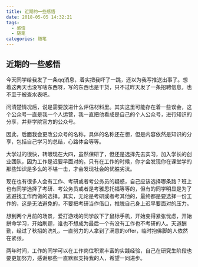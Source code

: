 ```yaml
---
title: 近期的一些感悟
date: 2018-05-05 14:32:21
tags:
  - 感悟
  - 随笔
categories: 随笔
---
```


## 近期的一些感悟

今天同学给我发了一条qq消息，着实把我吓了一跳，还以为我写推送出事了。想着这两天也没写啥东西呀，写的东西也是干货，只不过昨天发了一条招聘信息，也不至于被查水表吧。

问清楚情况后，说是需要放进什么评估材料里。其实这里可能存在着一些误会，这个公众号一直是我一个人运营，我一直把他看成是自己的个人公众号，进行知识的分享，并非学院官方的公众号。

因此，后面我会更改公众号的名称，具体的名称还在想，但是内容依然是知识的分享，包括自己学习的总结，心路体会等等。

大学过的很快，转眼现在大四，虽然保研了，但还是选择先去实习，加入学长的创业团队，因为工作是迟要早面对的。只有在工作的时候，你才会发现你在课堂学的那些知识是多么的不堪一击，才会发现社会的优胜劣汰。

现在也有很多人会有工作、考研或者考公务员的疑惑，自己应该选择哪条路？班上也有同学选择了考研、考公务员或者是考雅思托福等等的，但有的同学明显是为了逃避找工作而做的选择。其实，无论是考研或者考其他的，最终都是要选择一份工作的，这是无法避免的，不要把考研当作借口，推脱自己身上迟早要面对的压力。

想到两个月前的场景，爱打游戏的同学放下了鼠标手机，开始变得紧张忧虑，开始拼命学习，开始刷题，谁也不想成为最后一个有没有工作也不考研的人。天道酬勤，经过了秋招的洗礼，一直努力的人拿到了满意的offer，临时抱佛脚的人依然在紧张。

两年时间，工作的同学可以在工作岗位积累丰富的实践经验，自己在研究生阶段也要更加努力，感谢那些一直默默支持我的人，希望一同进步。




